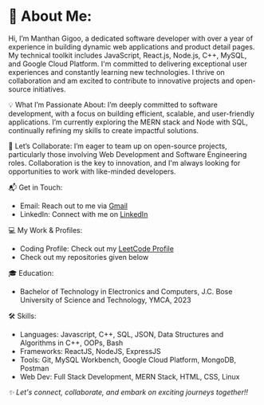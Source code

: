 # 👤 About Me: 
Hi, I’m Manthan Gigoo, a dedicated software developer with over a year of experience in building dynamic web applications and product detail pages. My technical toolkit includes JavaScript, React.js, Node.js, C++, MySQL, and Google Cloud Platform. I'm committed to delivering exceptional user experiences and constantly learning new technologies. I thrive on collaboration and am excited to contribute to innovative projects and open-source initiatives.

💡 What I’m Passionate About: I’m deeply committed to software development, with a focus on building efficient, scalable, and user-friendly applications. I’m currently exploring the MERN stack and Node with SQL, continually refining my skills to create impactful solutions.

🤝 Let’s Collaborate: I’m eager to team up on open-source projects, particularly those involving Web Development and Software Engineering roles. Collaboration is the key to innovation, and I'm always looking for opportunities to work with like-minded developers.

📬 Get in Touch:

  - Email: Reach out to me via [Gmail](mailto:manthangigoo10@gmail.com)
  - LinkedIn: Connect with me on [LinkedIn](https://linkedin.com/in/manthangigoo)

💻 My Work & Profiles:

- Coding Profile: Check out my [LeetCode Profile](https://leetcode.com/u/ManthanGigoo10)
- Check out my repositories given below 

🎓 Education:

  - Bachelor of Technology in Electronics and Computers, J.C. Bose University of Science and Technology, YMCA, 2023
    
🛠️ Skills:

- Languages: Javascript, C++, SQL, JSON, Data Structures and Algorithms in C++, OOPs, Bash
- Frameworks: ReactJS, NodeJS, ExpressJS
- Tools: Git, MySQL Workbench, Google Cloud Platform, MongoDB, Postman
- Web Dev: Full Stack Development, MERN Stack, HTML, CSS, Linux

 *✨ Let's connect, collaborate, and embark on exciting journeys together!!*
